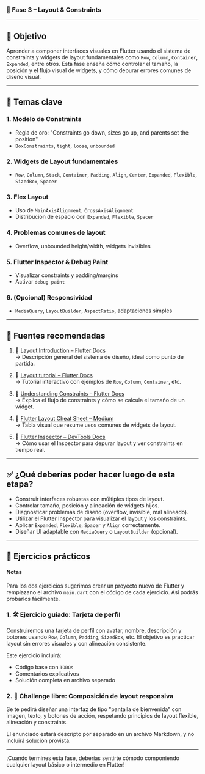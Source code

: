 ### 🧠 Fase 3 – Layout & Constraints

---

## 🎯 Objetivo

Aprender a componer interfaces visuales en Flutter usando el sistema de constraints y widgets de layout fundamentales como `Row`, `Column`, `Container`, `Expanded`, entre otros. Esta fase enseña cómo controlar el tamaño, la posición y el flujo visual de widgets, y cómo depurar errores comunes de diseño visual.

---

## 📘 Temas clave

### 1. Modelo de Constraints
- Regla de oro: "Constraints go down, sizes go up, and parents set the position"
- `BoxConstraints`, `tight`, `loose`, `unbounded`

### 2. Widgets de Layout fundamentales
- `Row`, `Column`, `Stack`, `Container`, `Padding`, `Align`, `Center`, `Expanded`, `Flexible`, `SizedBox`, `Spacer`

### 3. Flex Layout
- Uso de `MainAxisAlignment`, `CrossAxisAlignment`
- Distribución de espacio con `Expanded`, `Flexible`, `Spacer`

### 4. Problemas comunes de layout
- Overflow, unbounded height/width, widgets invisibles

### 5. Flutter Inspector & Debug Paint
- Visualizar constraints y padding/margins
- Activar `debug paint`

### 6. (Opcional) Responsividad
- `MediaQuery`, `LayoutBuilder`, `AspectRatio`, adaptaciones simples

---

## 📎 Fuentes recomendadas

1. 📘 [Layout Introduction – Flutter Docs](https://docs.flutter.dev/ui/layout)  
   → Descripción general del sistema de diseño, ideal como punto de partida.

2. 📐 [Layout tutorial – Flutter Docs](https://docs.flutter.dev/ui/layout/tutorial)  
   → Tutorial interactivo con ejemplos de `Row`, `Column`, `Container`, etc.

3. 🧩 [Understanding Constraints – Flutter Docs](https://docs.flutter.dev/ui/layout/constraints)  
   → Explica el flujo de constraints y cómo se calcula el tamaño de un widget.

4. 🧾 [Flutter Layout Cheat Sheet – Medium](https://medium.com/flutter-community/flutter-layout-cheat-sheet-5363348d037e)  
   → Tabla visual que resume usos comunes de widgets de layout.

5. 🧰 [Flutter Inspector – DevTools Docs](https://docs.flutter.dev/tools/devtools/inspector)  
   → Cómo usar el Inspector para depurar layout y ver constraints en tiempo real.

---

## ✅ ¿Qué deberías poder hacer luego de esta etapa?

- Construir interfaces robustas con múltiples tipos de layout.
- Controlar tamaño, posición y alineación de widgets hijos.
- Diagnosticar problemas de diseño (overflow, invisible, mal alineado).
- Utilizar el Flutter Inspector para visualizar el layout y los constraints.
- Aplicar `Expanded`, `Flexible`, `Spacer` y `Align` correctamente.
- Diseñar UI adaptable con `MediaQuery` o `LayoutBuilder` (opcional).

---

## 🧪 Ejercicios prácticos

#### Notas
Para los dos ejercicios sugerimos crear un proyecto nuevo de Flutter y remplazano el archivo `main.dart` con el código de cada ejercicio. Así podrás probarlos fácilmente.

### 1. 🛠️ Ejercicio guiado: Tarjeta de perfil
Construiremos una tarjeta de perfil con avatar, nombre, descripción y botones usando `Row`, `Column`, `Padding`, `SizedBox`, etc. El objetivo es practicar layout sin errores visuales y con alineación consistente.

Este ejercicio incluirá:
- Código base con `TODOs`
- Comentarios explicativos
- Solución completa en archivo separado

### 2. 🎨 Challenge libre: Composición de layout responsiva
Se te pedirá diseñar una interfaz de tipo "pantalla de bienvenida" con imagen, texto, y botones de acción, respetando principios de layout flexible, alineación y constraints.

El enunciado estará descripto por separado en un archivo Markdown, y no incluirá solución provista.

---

¡Cuando termines esta fase, deberías sentirte cómodo componiendo cualquier layout básico o intermedio en Flutter!
